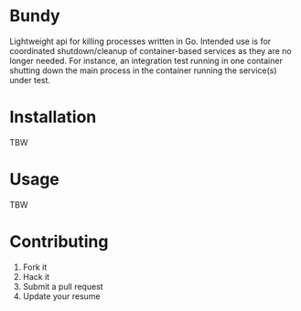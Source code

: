 # Bundy
Lightweight api for killing processes written in Go.  Intended use is for
coordinated shutdown/cleanup of container-based services as they are no longer
needed.  For instance, an integration test running in one container shutting
down the main process in the container running the service(s) under test.

# Installation
TBW

# Usage
TBW

# Contributing
1. Fork it
2. Hack it
3. Submit a pull request
4. Update your resume
